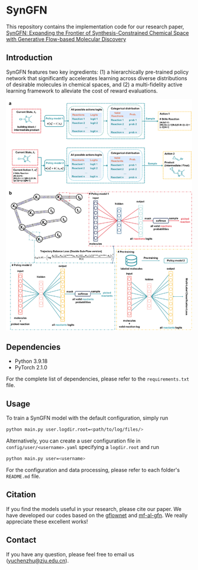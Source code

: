 # SynGFN

This repository contains the implementation code for our research paper, [SynGFN: Expanding the Frontier of Synthesis-Constrained Chemical Space with Generative Flow-based Molecular Discovery]() 


## Introduction
SynGFN features two key ingredients: (1) a hierarchically pre-trained policy network that significantly accelerates learning across diverse distributions of desirable molecules in chemical spaces, and (2) a multi-fidelity active learning framework to alleviate the cost of  reward evaluations.

![GUE](figures/syngfn.png)

## Dependencies

- Python 3.9.18
- PyTorch 2.1.0

For the complete list of dependencies, please refer to the `requirements.txt` file.


## Usage

To train a SynGFN model with the default configuration, simply run

```bash
python main.py user.logdir.root=<path/to/log/files/>
```

Alternatively, you can create a user configuration file in `config/user/<username>.yaml` specifying a `logdir.root` and run

```bash
python main.py user=<username>
```

For the configuration and data processing, please refer to each folder's `README.md` file.



## Citation
If you find the models useful in your research, please cite our paper.
We have developed our codes based on the [gflownet](https://github.com/alexhernandezgarcia/gflownet) and [mf-al-gfn](https://github.com/nikita-0209/mf-al-gfn). We really appreciate these excellent works!


## Contact
If you have any question, please feel free to email us (yuchenzhu@zju.edu.cn).